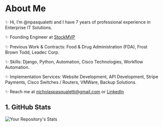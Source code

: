 <!---
npasqualetti/npasqualetti is a ✨ special ✨ repository because its `README.md` (this file) appears on your GitHub profile.
You can click the Preview link to take a look at your changes.
--->

# About Me
✨ Hi, I’m @npasqualetti and I have 7 years of professional experience in Enterprise IT Solutions.

✨ Founding Engineer at <a href="https://www.stock-mvp.com" target="_blank" rel="noreferrer">StockMVP</a>

✨ Previous Work & Contracts: Food & Drug Administration (FDA), Frost Brown Todd, Leadec Corp.

✨ Skills: Django, Python, Automation, Cisco Technologies, Workflow Automation.

✨ Implementation Services:  Website Development, API Development, Stripe Payments, Cisco Switches / Routers, VMWare, Backup Solutions.

✨ Reach me at nicholaspasqualetti@gmail.com or <a href="https://www.linkedin.com/in/nicholaspasqualetti/" target="_blank" rel="noreferrer">LinkedIn</a>

## 1. GitHub Stats
![Your Repository's Stats](https://github-readme-stats.vercel.app/api?username=npasqualetti&show_icons=true)
